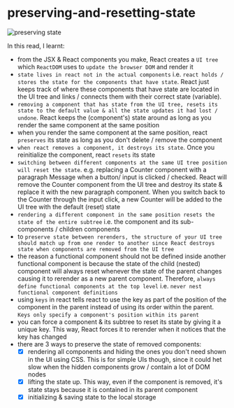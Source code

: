 # preserving-and-resetting-state

![preserving state](https://user-images.githubusercontent.com/85868026/211711631-cc088cb5-b842-4aa3-9ac6-ea4b002dafc5.png)

In this read, I learnt:

- from the JSX & React components you make, React creates a `UI tree` which `ReactDOM` uses to `update the browser DOM` and render it
- `state lives in react not in the actual components` i.e. `react holds / stores the state for the components that have state`. React just keeps track of where these components that have state are located in the UI tree and links / connects them with their correct state (variable).
- `removing a component that has state from the UI tree, resets its state to the default value & all the state updates it had lost / undone`. React keeps the (component's) state around as long as you render the same component at the same position
- when you render the same component at the same position, react `preserves` its state as long as you don't delete / remove the component
- `when react removes a component, it destroys its state`. Once you reinitialize the component, react `resets` its state
- `switching between different components at the same UI tree position will reset the state`. e.g. replacing a Counter component with a paragraph Message when a button/ input is clicked / checked. React will remove the Counter component from the UI tree and destroy its state & replace it with the new paragraph component. When you switch back to the Counter through the input click, a new Counter will be added to the UI tree with the default (reset) state
- `rendering a different component in the same position resets the state of the entire subtree` i.e. the component and its sub-components / children components
- to `preserve state between rerenders, the structure of your UI tree should match up from one render to another since React destroys state when components are removed from the UI tree`
- the reason a functional component should not be defined inside another functional component is because the state of the child (nested) component will always reset whenever the state of the parent changes causing it to rerender as a new parent component. Therefore, `always define functional components at the top level` i.e. `never nest functional component definitions`
- using `keys` in react tells react to use the key as part of the position of the component in the parent instead of using its order within the parent. `Keys only specify a component's position within its parent`
- you can force a component & its subtree to reset its state by giving it a unique key. This way, React forces it to rerender when it notices that the key has changed
- there are 3 ways to preserve the state of removed components:
  - [x] rendering all components and hiding the ones you don't need shown in the UI using CSS. This is for simple UIs though, since it could het slow when the hidden components grow / contain a lot of DOM nodes
  - [x] lifting the state up. This way, even if the component is removed, it's state stays because it is contained in its parent component
  - [x] initializing & saving state to the local storage
